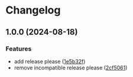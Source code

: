 # Changelog

## 1.0.0 (2024-08-18)


### Features

* add release please ([1e5b32f](https://github.com/wlai-lp/goreleaseplease/commit/1e5b32f49fd2991158544e352decb4d1cf799af4))
* remove incompatible release please ([2cf5061](https://github.com/wlai-lp/goreleaseplease/commit/2cf506150cb41553a049ad09fe5155c5fac1fe95))
